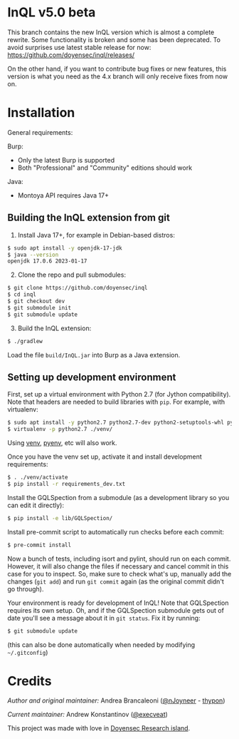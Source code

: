 # InQL v5.0 beta

This branch contains the new InQL version which is almost a complete rewrite. Some functionality is broken and some
has been deprecated. To avoid surprises use latest stable release for now: https://github.com/doyensec/inql/releases/

On the other hand, if you want to contribute bug fixes or new features, this version is what you need as the 4.x branch
will only receive fixes from now on.

# Installation

General requirements:

Burp:

- Only the latest Burp is supported
- Both "Professional" and "Community" editions should work

Java:
- Montoya API requires Java 17+

## Building the InQL extension from git

1. Install Java 17+, for example in Debian-based distros:

```bash
$ sudo apt install -y openjdk-17-jdk
$ java --version
openjdk 17.0.6 2023-01-17
```

2. Clone the repo and pull submodules:

```bash
$ git clone https://github.com/doyensec/inql
$ cd inql
$ git checkout dev
$ git submodule init
$ git submodule update
```

3. Build the InQL extension:

```bash
$ ./gradlew
```

Load the file `build/InQL.jar` into Burp as a Java extension.

## Setting up development environment

First, set up a virtual environment with Python 2.7 (for Jython compatibility). Note that headers are needed to build
libraries with `pip`. For example, with virtualenv:

```bash
$ sudo apt install -y python2.7 python2.7-dev python2-setuptools-whl python2-pip-whl python3-virtualenv
$ virtualenv -p python2.7 ./venv/
```

Using [venv](https://docs.python.org/3.10/library/venv.html), [pyenv](https://github.com/pyenv/pyenv), etc will also
work.

Once you have the venv set up, activate it and install development requirements:

```bash
$ . ./venv/activate
$ pip install -r requirements_dev.txt
```

Install the GQLSpection from a submodule (as a development library so you can edit it directly):

```bash
$ pip install -e lib/GQLSpection/
```

Install pre-commit script to automatically run checks before each commit:

```bash
$ pre-commit install
```

Now a bunch of tests, including isort and pylint, should run on each commit. However, it will also change the files
if necessary and cancel commit in this case for you to inspect. So, make sure to check what's up, manually add the
changes (`git add`) and run `git commit` again (as the original commit didn't go through).

Your environment is ready for development of InQL! Note that GQLSpection requires its own setup. Oh, and if the
GQLSpection submodule gets out of date you'll see a message about it in `git status`. Fix it by running:

```bash
$ git submodule update
```

(this can also be done automatically when needed by modifying `~/.gitconfig`)

# Credits

_Author and original maintainer:_ Andrea Brancaleoni ([@nJoyneer](https://twitter.com/nJoyneer) - [thypon](https://github.com/thypon))

_Current maintainer:_ Andrew Konstantinov ([@execveat](https://infosec.exchange/@execveat))

This project was made with love in [Doyensec Research island](https://doyensec.com/research.html).
